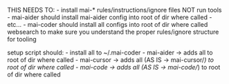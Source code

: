 THIS NEEDS TO:
    - install mai-* rules/instructions/ignore files NOT run tools
    - mai-aider should install mai-aider config into root of dir where called
    - etc...
    - mai-coder should install all configs into root of dir where called
websearch to make sure you understand the proper rules/ignore structure for tooling

setup script should:
    - install all to ~/.mai-coder
    - mai-aider -> adds all to root of dir where called
    - mai-cursor -> adds all (AS IS -> mai-cursor/*) to root of dir where called
    - mai-code -> adds all (AS IS -> mai-code/*) to root of dir where called
